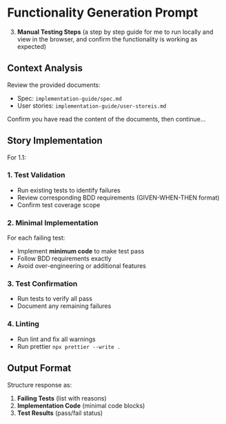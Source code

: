 # Functionality Generation Prompt

3. **Manual Testing Steps** (a step by step guide for me to run locally and view in the browser, and confirm the functionality is working as expected)

## Context Analysis

Review the provided documents:

- Spec: `implementation-guide/spec.md`
- User stories: `implementation-guide/user-storeis.md`

Confirm you have read the content of the documents, then continue...

## Story Implementation

For 1.1:

### 1. Test Validation

- Run existing tests to identify failures
- Review corresponding BDD requirements (GIVEN-WHEN-THEN format)
- Confirm test coverage scope

### 2. Minimal Implementation

For each failing test:

- Implement **minimum code** to make test pass
- Follow BDD requirements exactly
- Avoid over-engineering or additional features

### 3. Test Confirmation

- Run tests to verify all pass
- Document any remaining failures

### 4. Linting

- Run lint and fix all warnings
- Run prettier `npx prettier --write .`

## Output Format

Structure response as:

1. **Failing Tests** (list with reasons)
2. **Implementation Code** (minimal code blocks)
3. **Test Results** (pass/fail status)
